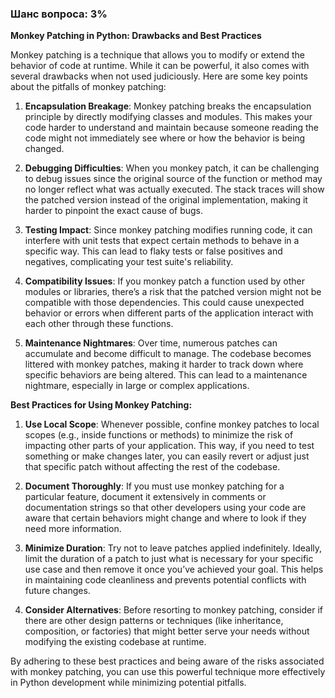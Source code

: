 ### Шанс вопроса: 3%

**Monkey Patching in Python: Drawbacks and Best Practices**

Monkey patching is a technique that allows you to modify or extend the behavior of code at runtime. While it can be powerful, it also comes with several drawbacks when not used judiciously. Here are some key points about the pitfalls of monkey patching:

1. **Encapsulation Breakage**: Monkey patching breaks the encapsulation principle by directly modifying classes and modules. This makes your code harder to understand and maintain because someone reading the code might not immediately see where or how the behavior is being changed.

2. **Debugging Difficulties**: When you monkey patch, it can be challenging to debug issues since the original source of the function or method may no longer reflect what was actually executed. The stack traces will show the patched version instead of the original implementation, making it harder to pinpoint the exact cause of bugs.

3. **Testing Impact**: Since monkey patching modifies running code, it can interfere with unit tests that expect certain methods to behave in a specific way. This can lead to flaky tests or false positives and negatives, complicating your test suite's reliability.

4. **Compatibility Issues**: If you monkey patch a function used by other modules or libraries, there’s a risk that the patched version might not be compatible with those dependencies. This could cause unexpected behavior or errors when different parts of the application interact with each other through these functions.

5. **Maintenance Nightmares**: Over time, numerous patches can accumulate and become difficult to manage. The codebase becomes littered with monkey patches, making it harder to track down where specific behaviors are being altered. This can lead to a maintenance nightmare, especially in large or complex applications.

**Best Practices for Using Monkey Patching:**

1. **Use Local Scope**: Whenever possible, confine monkey patches to local scopes (e.g., inside functions or methods) to minimize the risk of impacting other parts of your application. This way, if you need to test something or make changes later, you can easily revert or adjust just that specific patch without affecting the rest of the codebase.

2. **Document Thoroughly**: If you must use monkey patching for a particular feature, document it extensively in comments or documentation strings so that other developers using your code are aware that certain behaviors might change and where to look if they need more information.

3. **Minimize Duration**: Try not to leave patches applied indefinitely. Ideally, limit the duration of a patch to just what is necessary for your specific use case and then remove it once you’ve achieved your goal. This helps in maintaining code cleanliness and prevents potential conflicts with future changes.

4. **Consider Alternatives**: Before resorting to monkey patching, consider if there are other design patterns or techniques (like inheritance, composition, or factories) that might better serve your needs without modifying the existing codebase at runtime.

By adhering to these best practices and being aware of the risks associated with monkey patching, you can use this powerful technique more effectively in Python development while minimizing potential pitfalls.